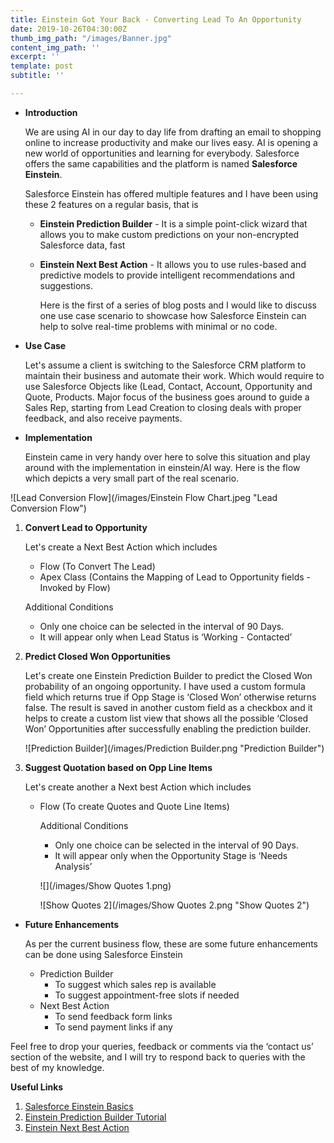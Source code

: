 ```yaml
---
title: Einstein Got Your Back - Converting Lead To An Opportunity
date: 2019-10-26T04:30:00Z
thumb_img_path: "/images/Banner.jpg"
content_img_path: ''
excerpt: ''
template: post
subtitle: ''

---
```

* **Introduction**

  We are using AI in our day to day life from drafting an email to shopping online to increase productivity and make our lives easy. AI is opening a new world of opportunities and learning for everybody. Salesforce offers the same capabilities and the platform is named **Salesforce Einstein**.

  Salesforce Einstein has offered multiple features and I have been using these 2 features on a regular basis, that is
  * **Einstein Prediction Builder** - It is a simple point-click wizard that allows you to make custom predictions on your non-encrypted Salesforce data, fast
  * **Einstein Next Best Action** - It allows you to use rules-based and predictive models to provide intelligent recommendations and suggestions.

    Here is the first of a series of blog posts and I would like to discuss one use case scenario to showcase how Salesforce Einstein can help to solve real-time problems with minimal or no code.
* **Use Case**

  Let's assume a client is switching to the Salesforce CRM platform to maintain their business and automate their work. Which would require to use Salesforce Objects like (Lead, Contact, Account, Opportunity and Quote, Products. Major focus of the business goes around to guide a Sales Rep, starting from Lead Creation to closing deals with proper feedback, and also receive payments.
* **Implementation**

  Einstein came in very handy over here to solve this situation and play around with the implementation in einstein/AI way. Here is the flow which depicts a very small part of the real scenario.

![Lead Conversion Flow](/images/Einstein Flow Chart.jpeg "Lead Conversion Flow")

1. **Convert Lead to Opportunity**

   Let's create a Next Best Action which includes
   * Flow (To Convert The Lead)
   * Apex Class (Contains the Mapping of Lead to Opportunity fields - Invoked by Flow)

   Additional Conditions
   * Only one choice can be selected in the interval of 90 Days.
   * It will appear only when Lead Status is ‘Working - Contacted’
2. **Predict Closed Won Opportunities**

   Let's create one Einstein Prediction Builder to predict the Closed Won probability of an ongoing opportunity. I have used a custom formula field which returns true if Opp Stage is ‘Closed Won’ otherwise returns false. The result is saved in another custom field as a checkbox and it helps to create a custom list view that shows all the possible ‘Closed Won’ Opportunities after successfully enabling the prediction builder.

   ![Prediction Builder](/images/Prediction Builder.png "Prediction Builder")
3. **Suggest Quotation based on Opp Line Items**

   Let's create another a Next best Action which includes
   * Flow (To create Quotes and Quote Line Items)

     Additional Conditions
     * Only one choice can be selected in the interval of 90 Days.
     * It will appear only when the Opportunity Stage is ‘Needs Analysis’

     ![](/images/Show Quotes 1.png)

     ![Show Quotes 2](/images/Show Quotes 2.png "Show Quotes 2")

* **Future Enhancements**

  As per the current business flow, these are some future enhancements can be done using Salesforce Einstein
  * Prediction Builder
    * To suggest which sales rep is available
    * To suggest appointment-free slots if needed
  * Next Best Action
    * To send feedback form links
    * To send payment links if any

Feel free to drop your queries, feedback or comments via the ‘contact us’ section of the website, and I will try to respond back to queries with the best of my knowledge.

**Useful Links**

1. [Salesforce Einstein Basics](https://trailhead.salesforce.com/en/content/learn/modules/get_smart_einstein_feat "Salesforce Einstein Basics")
2. [Einstein Prediction Builder Tutorial](https://trailhead.salesforce.com/en/content/learn/modules/einstein-prediction-builder "Einstein Prediction Builder Tutorial")
3. [Einstein Next Best Action](https://trailhead.salesforce.com/en/content/learn/modules/einstein-next-best-action "Einstein Next Best Action")